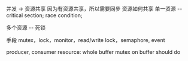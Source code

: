 并发 -> 资源共享
因为有资源共享，所以需要同步
资源如何共享
单一资源 -- critical section; race condition;

多个资源 -- 死锁

手段 mutex，lock，monitor，read/write lock，semaphore, event


producer, consumer
resource: whole buffer
mutex on buffer should do